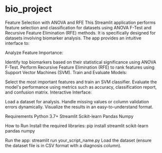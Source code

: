 # bio_project

Feature Selection with ANOVA and RFE
This Streamlit application performs feature selection and classification for datasets using ANOVA F-Test and Recursive Feature Elimination (RFE) methods. It is specifically designed for datasets involving biomarker analysis. The app provides an intuitive interface to:

Analyze Feature Importance:

Identify top biomarkers based on their statistical significance using ANOVA F-Test.
Perform Recursive Feature Elimination (RFE) to rank features using Support Vector Machines (SVM).
Train and Evaluate Models:

Select the most important features and train an SVM classifier.
Evaluate the model's performance using metrics such as accuracy, classification report, and confusion matrix.
Interactive Interface:

Load a dataset for analysis.
Handle missing values or column validation errors dynamically.
Visualize the results in an easy-to-understand format.

Requirements
Python 3.7+
Streamlit
Scikit-learn
Pandas
Numpy

How to Run
Install the required libraries:
pip install streamlit scikit-learn pandas numpy

Run the app:
streamlit run your_script_name.py
Load the dataset (ensure the dataset file is in CSV format with a diagnosis column).









